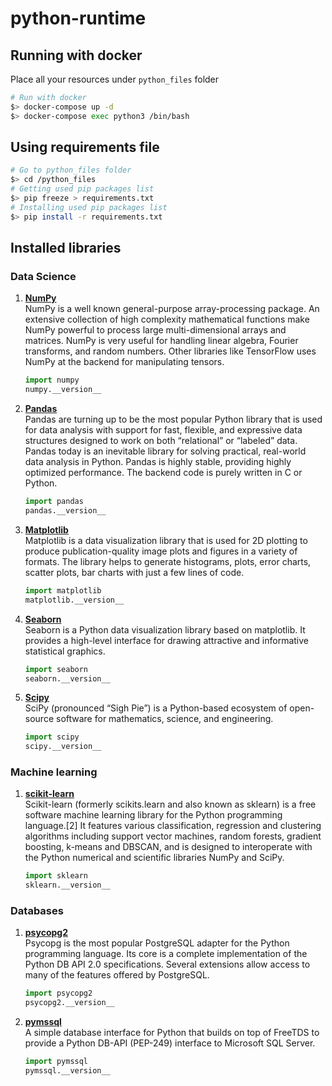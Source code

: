 # python-runtime

## Running with docker

Place all your resources under `python_files` folder

```sh
# Run with docker
$> docker-compose up -d
$> docker-compose exec python3 /bin/bash
```

## Using requirements file

```sh
# Go to python_files folder 
$> cd /python_files
# Getting used pip packages list
$> pip freeze > requirements.txt
# Installing used pip packages list
$> pip install -r requirements.txt
```

## Installed libraries

### Data Science

1. **[NumPy](https://numpy.org/)**  
NumPy is a well known general-purpose array-processing package. An extensive collection of high complexity mathematical functions make NumPy powerful to process large multi-dimensional arrays and matrices. NumPy is very useful for handling linear algebra, Fourier transforms, and random numbers. Other libraries like TensorFlow uses NumPy at the backend for manipulating tensors. 

    ```python
    import numpy
    numpy.__version__
    ```

2. **[Pandas](https://pandas.pydata.org/)**  
Pandas are turning up to be the most popular Python library that is used for data analysis with support for fast, flexible, and expressive data structures designed to work on both “relational” or “labeled” data. Pandas today is an inevitable library for solving practical, real-world data analysis in Python. Pandas is highly stable, providing highly optimized performance. The backend code is purely written in C or Python. 

    ```python
    import pandas
    pandas.__version__
    ```

3. **[Matplotlib](https://matplotlib.org/)**  
Matplotlib is a data visualization library that is used for 2D plotting to produce publication-quality image plots and figures in a variety of formats. The library helps to generate histograms, plots, error charts, scatter plots, bar charts with just a few lines of code. 

    ```python
    import matplotlib
    matplotlib.__version__
    ```

4. **[Seaborn](https://seaborn.pydata.org/)**  
Seaborn is a Python data visualization library based on matplotlib. It provides a high-level interface for drawing attractive and informative statistical graphics.

    ```python
    import seaborn
    seaborn.__version__
    ```

5. **[Scipy](https://www.scipy.org/)**  
SciPy (pronounced “Sigh Pie”) is a Python-based ecosystem of open-source software for mathematics, science, and engineering.

    ```python
    import scipy
    scipy.__version__
    ```

### Machine learning

1. **[scikit-learn](https://scikit-learn.org/stable/)**  
Scikit-learn (formerly scikits.learn and also known as sklearn) is a free software machine learning library for the Python programming language.[2] It features various classification, regression and clustering algorithms including support vector machines, random forests, gradient boosting, k-means and DBSCAN, and is designed to interoperate with the Python numerical and scientific libraries NumPy and SciPy. 

    ```python
    import sklearn
    sklearn.__version__
    ```

### Databases

1. **[psycopg2](https://www.psycopg.org/)**  
Psycopg is the most popular PostgreSQL adapter for the Python programming language. Its core is a complete implementation of the Python DB API 2.0 specifications. Several extensions allow access to many of the features offered by PostgreSQL.

    ```python
    import psycopg2
    psycopg2.__version__
    ```

2. **[pymssql](http://www.pymssql.org/)**  
A simple database interface for Python that builds on top of FreeTDS to provide a Python DB-API (PEP-249) interface to Microsoft SQL Server.

    ```python
    import pymssql
    pymssql.__version__
    ```